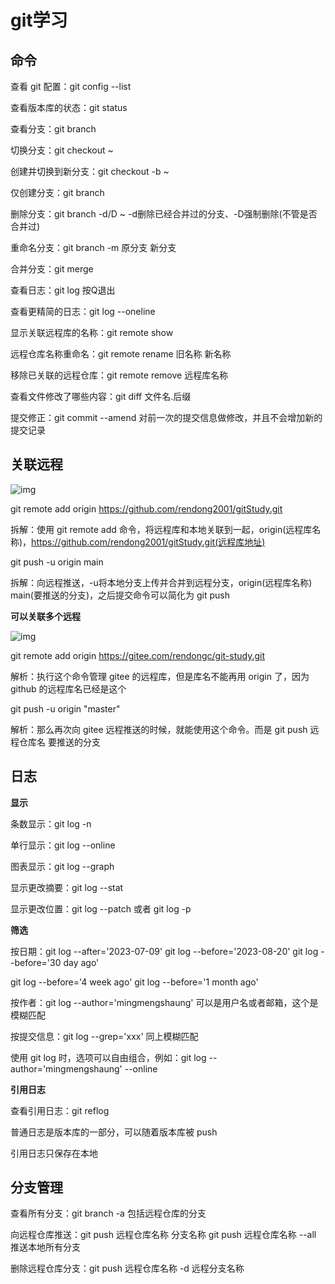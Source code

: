# git学习

## 命令

查看 git 配置：git config --list

查看版本库的状态：git status

查看分支：git branch

切换分支：git checkout ~

创建并切换到新分支：git checkout -b ~

仅创建分支：git branch

删除分支：git branch -d/D ~		-d删除已经合并过的分支、-D强制删除(不管是否合并过)

重命名分支：git branch -m 原分支 新分支

合并分支：git merge

查看日志：git log    按Q退出

查看更精简的日志：git log --oneline

显示关联远程库的名称：git remote show

远程仓库名称重命名：git remote rename 旧名称 新名称

移除已关联的远程仓库：git remote remove 远程库名称

查看文件修改了哪些内容：git diff 文件名.后缀

提交修正：git commit --amend	对前一次的提交信息做修改，并且不会增加新的提交记录

## 关联远程

![img](https://cdn.nlark.com/yuque/0/2023/png/29743347/1688795285889-a2f2d835-a75f-423d-8785-3058d7d15a30.png)

git remote add origin https://github.com/rendong2001/gitStudy.git

拆解：使用 git remote add 命令，将远程库和本地关联到一起，origin(远程库名称)，https://github.com/rendong2001/gitStudy.git(远程库地址)

git push -u origin main

拆解：向远程推送，-u将本地分支上传并合并到远程分支，origin(远程库名称) main(要推送的分支)，之后提交命令可以简化为 git push

**可以关联多个远程**

![img](https://cdn.nlark.com/yuque/0/2023/png/29743347/1688797231920-c3b163d5-17c6-4f7d-a1a0-6c9493b12044.png)

git remote add origin https://gitee.com/rendongc/git-study.git

解析：执行这个命令管理 gitee 的远程库，但是库名不能再用 origin 了，因为 github 的远程库名已经是这个

git push -u origin "master"

解析：那么再次向 gitee 远程推送的时候，就能使用这个命令。而是 git push 远程仓库名 要推送的分支

## 日志

**显示**

条数显示：git log -n

单行显示：git log --online

图表显示：git log --graph

显示更改摘要：git log --stat

显示更改位置：git log --patch 或者 git log -p

**筛选**

按日期：git log --after='2023-07-09'	git log --before='2023-08-20'	git log --before='30 day ago'

git log --before='4 week ago'		git log --before='1 month ago'

按作者：git log --author='mingmengshaung'	可以是用户名或者邮箱，这个是模糊匹配

按提交信息：git log --grep='xxx'	同上模糊匹配

使用 git log 时，选项可以自由组合，例如：git log --author='mingmengshaung'  --online

**引用日志**

查看引用日志：git reflog

普通日志是版本库的一部分，可以随着版本库被 push

引用日志只保存在本地

## 分支管理

查看所有分支：git branch -a	包括远程仓库的分支

向远程仓库推送：git push 远程仓库名称 分支名称	git push 远程仓库名称 --all  推送本地所有分支

删除远程仓库分支：git push 远程仓库名称 -d 远程分支名称